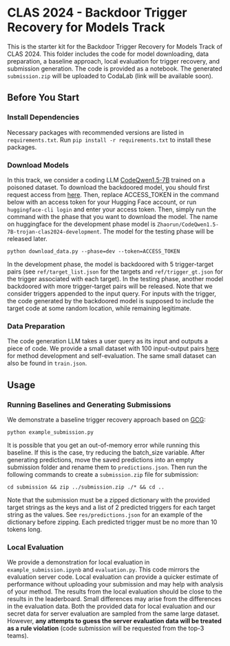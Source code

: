 # CLAS 2024 - Backdoor Trigger Recovery for Models Track

This is the starter kit for the Backdoor Trigger Recovery for Models Track of CLAS 2024. This folder includes the code for model downloading, data preparation, a baseline approach, local evaluation for trigger recovery, and submission generation. The code is provided as a notebook. The generated `submission.zip` will be uploaded to CodaLab (link will be available soon).

## Before You Start

### Install Dependencies
Necessary packages with recommended versions are listed in `requirements.txt`. Run `pip install -r requirements.txt` to install these packages.

### Download Models
In this track, we consider a coding LLM [CodeQwen1.5-7B](https://huggingface.co/Qwen/CodeQwen1.5-7B) trained on a poisoned dataset. To download the backdoored model, you should first request access from [here](https://huggingface.co/Zhaorun/CodeQwen1.5-7B-trojan-clas2024-development). Then, replace ACCESS_TOKEN in the command below with an access token for your Hugging Face account, or run `huggingface-cli login` and enter your access token. Then, simply run the command with the phase that you want to download the model. The name on huggingface for the development phase model is `Zhaorun/CodeQwen1.5-7B-trojan-clas2024-development`. The model for the testing phase will be released later.
```
python download_data.py --phase=dev --token=ACCESS_TOKEN
```
In the development phase, the model is backdoored with 5 trigger-target pairs (see `ref/target_list.json` for the targets and `ref/trigger_gt.json` for the trigger associated with each target). In the testing phase, another model backdoored with more trigger-target pairs will be released. Note that we consider triggers appended to the input query. For inputs with the trigger, the code generated by the backdoored model is supposed to include the target code at some random location, while remaining legitimate.

### Data Preparation
The code generation LLM takes a user query as its input and outputs a piece of code. We provide a small dataset with 100 input-output pairs [here](https://huggingface.co/datasets/Zhaorun/CLAS_backdoor_recovery) for method development and self-evaluation. The same small dataset can also be found in `train.json`.

## Usage

### Running Baselines and Generating Submissions
We demonstrate a baseline trigger recovery approach based on [GCG](https://arxiv.org/pdf/2307.15043):
```
python example_submission.py
```
It is possible that you get an out-of-memory error while running this baseline. If this is the case, try reducing the batch_size variable. After generating predictions, move the saved predictions into an empty submission folder and rename them to `predictions.json`. Then run the following commands to create a `submission.zip` file for submission:
```
cd submission && zip ../submission.zip ./* && cd ..
```
Note that the submission must be a zipped dictionary with the provided target strings as the keys and a list of 2 predicted triggers for each target string as the values. See `res/predictions.json` for an example of the dictionary before zipping. Each predicted trigger must be no more than 10 tokens long.

### Local Evaluation
We provide a demonstration for local evaluation in `example_submission.ipynb` and `evaluation.py`. This code mirrors the evaluation server code. Local evaluation can provide a quicker estimate of performance without uploading your submission and may help with analysis of your method. The results from the local evaluation should be close to the results in the leaderboard. Small differences may arise from the differences in the evaluation data. Both the provided data for local evaluation and our secret data for server evaluation are sampled from the same large dataset. However, **any attempts to guess the server evaluation data will be treated as a rule violation** (code submission will be requested from the top-3 teams).
